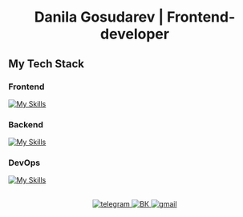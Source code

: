 # <div align="center">Danila Gosudarev | Frontend-developer</div>  

## My Tech Stack
  
### Frontend
[![My Skills](https://skillicons.dev/icons?i=js,html,css,figma,jest,react,redux,sass,ts,vite,webpack)](https://skillicons.dev)
### Backend
[![My Skills](https://skillicons.dev/icons?i=nodejs,express,prisma,sqlite)](https://skillicons.dev)
### DevOps
[![My Skills](https://skillicons.dev/icons?i=git,github)](https://skillicons.dev)

<br/>

<div align="center">
  <a href="https://t.me/DanilaGosudarev" target="_blank"> 
    <img src="https://img.shields.io/badge/telegram-blue?logo=telegram&logoColor=white&style=for-the-badge" alt="telegram"/>
  </a>
  <a href="https://vk.com/dag0s" target="_blank"> 
    <img src="https://img.shields.io/badge/ВК-blue?logo=vk&logoColor=white&style=for-the-badge" alt="ВК"/>
  </a>
  <a href="mailto:danidagosudarev@gmail.com" target="_blank"> 
    <img src="https://img.shields.io/badge/gmail-red?logo=gmail&logoColor=white&style=for-the-badge" alt="gmail"/>
  </a>
</div>  
